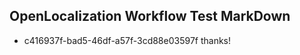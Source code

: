 ## OpenLocalization Workflow Test MarkDown
* c416937f-bad5-46df-a57f-3cd88e03597f thanks!

<!--HONumber=Jul16_HO3-->


